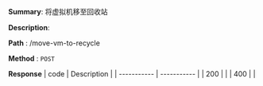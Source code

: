 **Summary**: 将虚拟机移至回收站

**Description**:

**Path** : /move-vm-to-recycle

**Method** : `POST`

**Response**
| code      | Description |
| ----------- | ----------- |
|  200   |       |
|  400   |       |


